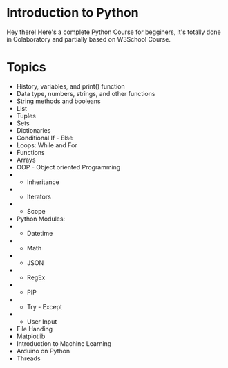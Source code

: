 # Introduction to Python
Hey there! Here's a complete Python Course for begginers, it's totally done in Colaboratory and partially based on W3School Course. 

# Topics
* History, variables, and print() function
* Data type, numbers, strings, and other functions
* String methods and booleans
* List
* Tuples
* Sets
* Dictionaries
* Conditional If - Else
* Loops: While and For
* Functions
* Arrays
* OOP - Object oriented Programming
* * Inheritance
* * Iterators
* * Scope
* Python Modules:
* * Datetime
* * Math
* * JSON
* * RegEx
* * PIP
* * Try - Except
* * User Input
* File Handing
* Matplotlib
* Introduction to Machine Learning
* Arduino on Python
* Threads
